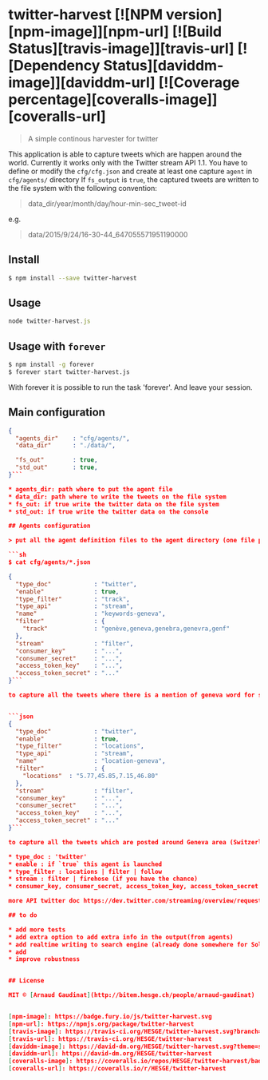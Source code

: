 # twitter-harvest [![NPM version][npm-image]][npm-url] [![Build Status][travis-image]][travis-url] [![Dependency Status][daviddm-image]][daviddm-url] [![Coverage percentage][coveralls-image]][coveralls-url]
> A simple continous harvester for twitter

This application is able to capture tweets which are happen around the world. Currently it works only with the Twitter stream API 1.1.
You have to define or modify the `cfg/cfg.json` and create at least one capture `agent` in `cfg/agents/` directory
If `fs_output` is `true`, the captured tweets are written to the file system with the following convention:

>data_dir/year/month/day/hour-min-sec_tweet-id

e.g.

>data/2015/9/24/16-30-44_647055571951190000

## Install

```sh
$ npm install --save twitter-harvest
```


## Usage

```js
node twitter-harvest.js
```

## Usage with `forever`

```sh
$ npm install -g forever
$ forever start twitter-harvest.js
```

With forever it is possible to run the task 'forever'. And leave your session.

## Main configuration

```json
{
  "agents_dir"    : "cfg/agents/",
  "data_dir"      : "./data/",

  "fs_out"        : true,
  "std_out"       : true,
}```

* agents_dir: path where to put the agent file
* data_dir: path where to write the tweets on the file system
* fs_out: if true write the twitter data on the file system
* std_out: if true write the twitter data on the console

## Agents configuration

> put all the agent definition files to the agent directory (one file per agent).

```sh
$ cat cfg/agents/*.json
```

```json
{
  "type_doc"            : "twitter",
  "enable"              : true,
  "type_filter"         : "track",
  "type_api"            : "stream",
  "name"                : "keywords-geneva",
  "filter"              : {
    "track"             : "genève,geneva,genebra,genevra,genf"
  },
  "stream"              : "filter",
  "consumer_key"        : "...",
  "consumer_secret"     : "...",
  "access_token_key"    : "...",
  "access_token_secret" : "..."  
}```

to capture all the tweets where there is a mention of geneva word for several languages.


```json
{
  "type_doc"            : "twitter",
  "enable"              : true,
  "type_filter"         : "locations",
  "type_api"            : "stream",
  "name"                : "location-geneva",
  "filter"              : {
    "locations"  : "5.77,45.85,7.15,46.80"
  },
  "stream"              : "filter",
  "consumer_key"        : "...",
  "consumer_secret"     : "...",
  "access_token_key"    : "...",
  "access_token_secret" : "..."
}```

to capture all the tweets which are posted around Geneva area (Switzerland).

* type_doc : 'twitter'
* enable : if `true` this agent is launched
* type_filter : locations | filter | follow
* stream : filter | firehose (if you have the chance)
* consumer_key, consumer_secret, access_token_key, access_token_secret : personal keys given by twitter for using their APIs

more API twitter doc https://dev.twitter.com/streaming/overview/request-parameters

## to do

* add more tests
* add extra option to add extra info in the output(from agents)
* add realtime writing to search engine (already done somewhere for Solr) or other db
* add
* improve robustness


## License

MIT © [Arnaud Gaudinat](http://bitem.hesge.ch/people/arnaud-gaudinat)


[npm-image]: https://badge.fury.io/js/twitter-harvest.svg
[npm-url]: https://npmjs.org/package/twitter-harvest
[travis-image]: https://travis-ci.org/HESGE/twitter-harvest.svg?branch=master
[travis-url]: https://travis-ci.org/HESGE/twitter-harvest
[daviddm-image]: https://david-dm.org/HESGE/twitter-harvest.svg?theme=shields.io
[daviddm-url]: https://david-dm.org/HESGE/twitter-harvest
[coveralls-image]: https://coveralls.io/repos/HESGE/twitter-harvest/badge.svg
[coveralls-url]: https://coveralls.io/r/HESGE/twitter-harvest
